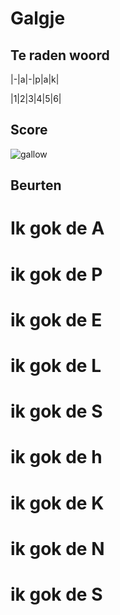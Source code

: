 # Galgje

## Te raden woord


|-|a|-|p|a|k|

|1|2|3|4|5|6|

## Score
![gallow](./images/7.png)

## Beurten
# Ik gok de A
# ik gok de P
# ik gok de E
# ik gok de L
# ik gok de S
# ik gok de h
# ik gok de K
# ik gok de N
# ik gok de S
